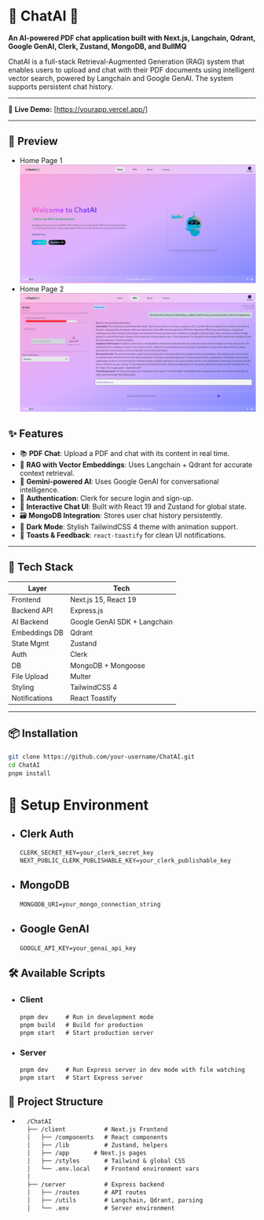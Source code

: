 # 📄 ChatAI 🤖  
**An AI-powered PDF chat application built with Next.js, Langchain, Qdrant, Google GenAI, Clerk, Zustand, MongoDB, and BullMQ**

ChatAI is a full-stack Retrieval-Augmented Generation (RAG) system that enables users to upload and chat with their PDF documents using intelligent vector search, powered by Langchain and Google GenAI. The system supports persistent chat history.

---

🔗 **Live Demo:** [https://yourapp.vercel.app/]

---
## 📸 Preview
- Home Page 1
![Chatme UI Screenshot](Home.png) 
- Home Page 2
![Chatme UI Screenshot](Chat.png) 


## ✨ Features

- 📚 **PDF Chat**: Upload a PDF and chat with its content in real time.
- 🧠 **RAG with Vector Embeddings**: Uses Langchain + Qdrant for accurate context retrieval.
- 🤖 **Gemini-powered AI**: Uses Google GenAI for conversational intelligence.
- 🔐 **Authentication**: Clerk for secure login and sign-up.
- 💬 **Interactive Chat UI**: Built with React 19 and Zustand for global state.
- 🗃️ **MongoDB Integration**: Stores user chat history persistently.
- 🌙 **Dark Mode**: Stylish TailwindCSS 4 theme with animation support.
- 🔔 **Toasts & Feedback**: `react-toastify` for clean UI notifications.

---

## 🚀 Tech Stack

| Layer        | Tech                          |
|--------------|-------------------------------|
| Frontend     | Next.js 15, React 19          |
| Backend API  | Express.js                    |
| AI Backend   | Google GenAI SDK + Langchain  |
| Embeddings DB| Qdrant                        |
| State Mgmt   | Zustand                       |
| Auth         | Clerk                         |           |
| DB           | MongoDB + Mongoose            |
| File Upload  | Multer                        |
| Styling      | TailwindCSS 4                 |
| Notifications| React Toastify                |

---

## 📦 Installation

```bash
git clone https://github.com/your-username/ChatAI.git
cd ChatAI
pnpm install
```

# 🔧 Setup Environment

- ## Clerk Auth
    ```CLERK_PUBLISHABLE_KEY=your_clerk_publishable_key
    CLERK_SECRET_KEY=your_clerk_secret_key
    NEXT_PUBLIC_CLERK_PUBLISHABLE_KEY=your_clerk_publishable_key
    ``` 
- ## MongoDB
    ```MONGODB_URI=your_mongo_connection_string```

- ## Google GenAI
    ```GOOGLE_API_KEY=your_genai_api_key```


## 🛠 Available Scripts
- ### Client
    ```
    pnpm dev     # Run in development mode
    pnpm build   # Build for production
    pnpm start   # Start production server
    ```
- ### Server
    ```
    pnpm dev     # Run Express server in dev mode with file watching
    pnpm start   # Start Express server
    ```
## 📁 Project Structure
   -  ```
        /ChatAI
        ├── /client           # Next.js Frontend
        │   ├── /components   # React components
        │   ├── /lib          # Zustand, helpers
        │   ├── /app       # Next.js pages
        │   ├── /styles       # Tailwind & global CSS
        │   └── .env.local    # Frontend environment vars
        │
        ├── /server           # Express backend
        │   ├── /routes       # API routes
        │   ├── /utils        # Langchain, Qdrant, parsing
        │   └── .env          # Server environment 
